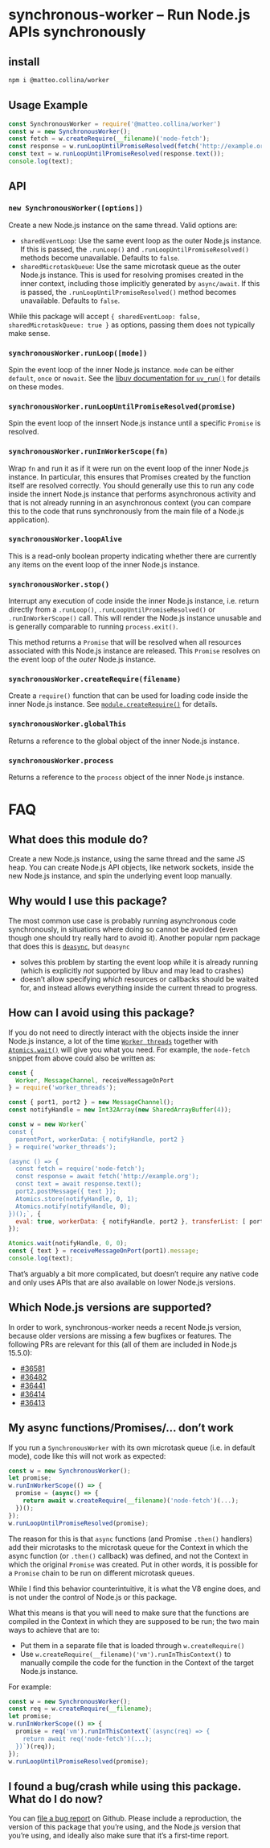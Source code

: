 # synchronous-worker – Run Node.js APIs synchronously

## install

```sh
npm i @matteo.collina/worker
```

## Usage Example

```js
const SynchronousWorker = require('@matteo.collina/worker')
const w = new SynchronousWorker();
const fetch = w.createRequire(__filename)('node-fetch');
const response = w.runLoopUntilPromiseResolved(fetch('http://example.org'));
const text = w.runLoopUntilPromiseResolved(response.text());
console.log(text);
```

## API

### `new SynchronousWorker([options])`

Create a new Node.js instance on the same thread. Valid options are:

- `sharedEventLoop`: Use the same event loop as the outer Node.js instance.
  If this is passed, the `.runLoop()` and `.runLoopUntilPromiseResolved()`
  methods become unavailable. Defaults to `false`.
- `sharedMicrotaskQueue`: Use the same microtask queue as the outer Node.js
  instance. This is used for resolving promises created in the inner context,
  including those implicitly generated by `async/await`. If this is passed,
  the `.runLoopUntilPromiseResolved()` method becomes unavailable.
  Defaults to `false`.

While this package will accept
`{ sharedEventLoop: false, sharedMicrotaskQueue: true }` as options, passing
them does not typically make sense.

### `synchronousWorker.runLoop([mode])`

Spin the event loop of the inner Node.js instance. `mode` can be either
`default`, `once` or `nowait`. See the [libuv documentation for `uv_run()`]
for details on these modes.

### `synchronousWorker.runLoopUntilPromiseResolved(promise)`

Spin the event loop of the innsert Node.js instance until a specific `Promise`
is resolved.

### `synchronousWorker.runInWorkerScope(fn)`

Wrap `fn` and run it as if it were run on the event loop of the inner Node.js
instance. In particular, this ensures that Promises created by the function
itself are resolved correctly. You should generally use this to run any code
inside the innert Node.js instance that performs asynchronous activity and that
is not already running in an asynchronous context (you can compare this to
the code that runs synchronously from the main file of a Node.js application).

### `synchronousWorker.loopAlive`

This is a read-only boolean property indicating whether there are currently any
items on the event loop of the inner Node.js instance.

### `synchronousWorker.stop()`

Interrupt any execution of code inside the inner Node.js instance, i.e.
return directly from a `.runLoop()`, `.runLoopUntilPromiseResolved()` or
`.runInWorkerScope()` call. This will render the Node.js instance unusable
and is generally comparable to running `process.exit()`.

This method returns a `Promise` that will be resolved when all resources
associated with this Node.js instance are released. This `Promise` resolves on
the event loop of the *outer* Node.js instance.

### `synchronousWorker.createRequire(filename)`

Create a `require()` function that can be used for loading code inside the
inner Node.js instance. See [`module.createRequire()`][] for details.

### `synchronousWorker.globalThis`

Returns a reference to the global object of the inner Node.js instance.

### `synchronousWorker.process`

Returns a reference to the `process` object of the inner Node.js instance.

# FAQ

## What does this module do?

Create a new Node.js instance, using the same thread and the same JS heap.
You can create Node.js API objects, like network sockets, inside the new
Node.js instance, and spin the underlying event loop manually.

## Why would I use this package?

The most common use case is probably running asynchronous code synchronously,
in situations where doing so cannot be avoided (even though one should try
really hard to avoid it). Another popular npm package that does this is
[`deasync`][], but `deasync`

- solves this problem by starting the event loop while it is already running
  (which is explicitly *not* supported by libuv and may lead to crashes)
- doesn’t allow specifying *which* resources or callbacks should be waited for,
  and instead allows everything inside the current thread to progress.

## How can I avoid using this package?

If you do not need to directly interact with the objects inside the inner
Node.js instance, a lot of the time [`Worker threads`][] together with
[`Atomics.wait()`][] will give you what you need. For example, the
`node-fetch` snippet from above could also be written as:

```js
const {
  Worker, MessageChannel, receiveMessageOnPort
} = require('worker_threads');

const { port1, port2 } = new MessageChannel();
const notifyHandle = new Int32Array(new SharedArrayBuffer(4));

const w = new Worker(`
const {
  parentPort, workerData: { notifyHandle, port2 }
} = require('worker_threads');

(async () => {
  const fetch = require('node-fetch');
  const response = await fetch('http://example.org');
  const text = await response.text();
  port2.postMessage({ text });
  Atomics.store(notifyHandle, 0, 1);
  Atomics.notify(notifyHandle, 0);
})();`, {
  eval: true, workerData: { notifyHandle, port2 }, transferList: [ port2 ]
});

Atomics.wait(notifyHandle, 0, 0);
const { text } = receiveMessageOnPort(port1).message;
console.log(text);
```

That’s arguably a bit more complicated, but doesn’t require any native code
and only uses APIs that are also available on lower Node.js versions.

## Which Node.js versions are supported?

In order to work, synchronous-worker needs a recent Node.js version, because
older versions are missing a few bugfixes or features. The following PRs are
relevant for this (all of them are included in Node.js 15.5.0):

- [#36581](https://github.com/nodejs/node/pull/36581)
- [#36482](https://github.com/nodejs/node/pull/36482)
- [#36441](https://github.com/nodejs/node/pull/36441)
- [#36414](https://github.com/nodejs/node/pull/36414)
- [#36413](https://github.com/nodejs/node/pull/36413)

## My async functions/Promises/… don’t work

If you run a `SynchronousWorker` with its own microtask queue (i.e. in default
mode), code like this will not work as expected:

```js
const w = new SynchronousWorker();
let promise;
w.runInWorkerScope(() => {
  promise = (async() => {
    return await w.createRequire(__filename)('node-fetch')(...);
  })();
});
w.runLoopUntilPromiseResolved(promise);
```

The reason for this is that `async` functions (and Promise `.then()` handlers)
add their microtasks to the microtask queue for the Context in which the
async function (or `.then()` callback) was defined, and not the Context in which
the original `Promise` was created. Put in other words, it is possible for a
`Promise` chain to be run on different microtask queues.

While I find this behavior counterintuitive, it is what the V8 engine does,
and is not under the control of Node.js or this package.

What this means is that you will need to make sure that the functions are
compiled in the Context in which they are supposed to be run; the two main
ways to achieve that are to:

- Put them in a separate file that is loaded through `w.createRequire()`
- Use `w.createRequire(__filename)('vm').runInThisContext()` to manually compile
  the code for the function in the Context of the target Node.js instance.

For example:

```js
const w = new SynchronousWorker();
const req = w.createRequire(__filename);
let promise;
w.runInWorkerScope(() => {
  promise = req('vm').runInThisContext(`(async(req) => {
    return await req('node-fetch')(...);
  })`)(req));
});
w.runLoopUntilPromiseResolved(promise);
```

## I found a bug/crash while using this package. What do I do now?

You can [file a bug report][] on Github. Please include a reproduction, the
version of this package that you’re using, and the Node.js version that you’re
using, and ideally also make sure that it’s a first-time report.

[`deasync`]: https://www.npmjs.com/package/deasync
[`Worker threads`]: https://nodejs.org/api/worker_threads.html
[`Atomics.wait()`]: https://developer.mozilla.org/en-US/docs/Web/JavaScript/Reference/Global_Objects/Atomics/wait
[libuv documentation for `uv_run()`]: http://docs.libuv.org/en/v1.x/loop.html#c.uv_run
[`module.createRequire()`]: https://nodejs.org/api/module.html#module_module_createrequire_filename
[file a bug report]: https://github.com/addaleax/synchronous-worker/issues
